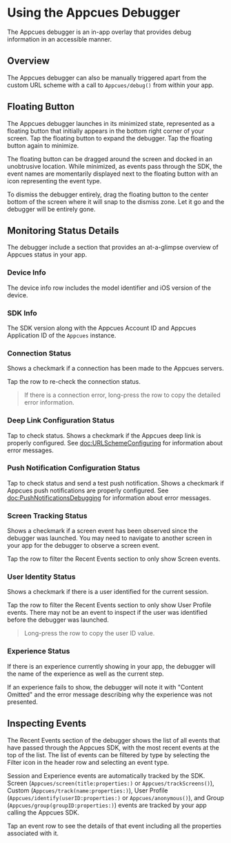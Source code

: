 # Using the Appcues Debugger

The Appcues debugger is an in-app overlay that provides debug information in an accessible manner.

## Overview

The Appcues debugger can also be manually triggered apart from the custom URL scheme with a call to ``Appcues/debug()`` from within your app.

## Floating Button

The Appcues debugger launches in its minimized state, represented as a floating button that initially appears in the bottom right corner of your screen. Tap the floating button to expand the debugger. Tap the floating button again to minimize.

The floating button can be dragged around the screen and docked in an unobtrusive location. While minimized, as events pass through the SDK, the event names are momentarily displayed next to the floating button with an icon representing the event type.

To dismiss the debugger entirely, drag the floating button to the center bottom of the screen where it will snap to the dismiss zone. Let it go and the debugger will be entirely gone.

## Monitoring Status Details

The debugger include a section that provides an at-a-glimpse overview of Appcues status in your app.

### Device Info

The device info row includes the model identifier and iOS version of the device. 

### SDK Info

The SDK version along with the Appcues Account ID and Appcues Application ID of the ``Appcues`` instance.

### Connection Status

Shows a checkmark if a connection has been made to the Appcues servers.

Tap the row to re-check the connection status.

> If there is a connection error, long-press the row to copy the detailed error information.

### Deep Link Configuration Status

Tap to check status. Shows a checkmark if the Appcues deep link is properly configured. See <doc:URLSchemeConfiguring> for information about error messages.

### Push Notification Configuration Status

Tap to check status and send a test push notification. Shows a checkmark if Appcues push notifications are properly configured. See <doc:PushNotificationsDebugging> for information about error messages.

### Screen Tracking Status

Shows a checkmark if a screen event has been observed since the debugger was launched. You may need to navigate to another screen in your app for the debugger to observe a screen event.

Tap the row to filter the Recent Events section to only show Screen events.

### User Identity Status

Shows a checkmark if there is a user identified for the current session.

Tap the row to filter the Recent Events section to only show User Profile events. There may not be an event to inspect if the user was identified before the debugger was launched.

> Long-press the row to copy the user ID value.

### Experience Status

If there is an experience currently showing in your app, the debugger will the name of the experience as well as the current step.

If an experience fails to show, the debugger will note it with "Content Omitted" and the error message describing why the experience was not presented.

## Inspecting Events

The Recent Events section of the debugger shows the list of all events that have passed through the Appcues SDK, with the most recent events at the top of the list. The list of events can be filtered by type by selecting the Filter icon in the header row and selecting an event type.

Session and Experience events are automatically tracked by the SDK. Screen (``Appcues/screen(title:properties:)`` or ``Appcues/trackScreens()``), Custom (``Appcues/track(name:properties:)``), User Profile (``Appcues/identify(userID:properties:)`` or ``Appcues/anonymous()``), and Group (``Appcues/group(groupID:properties:)``) events are tracked by your app calling the Appcues SDK.

Tap an event row to see the details of that event including all the properties associated with it.
